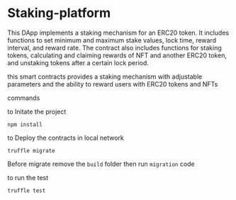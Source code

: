# Staking-platform

This DApp implements a staking mechanism for an ERC20 token. It includes functions to set minimum and maximum stake values, lock time, reward interval, and reward rate. The contract also includes functions for staking tokens, calculating and claiming rewards of NFT and another ERC20 token, and unstaking tokens after a certain lock period.

this smart contracts provides a  staking mechanism with adjustable parameters and the ability to reward users with ERC20 tokens and NFTs


commands 

to Initate the project

```
npm install
```

to Deploy the contracts in local network

```
truffle migrate 
```

Before migrate remove the `build` folder then run `migration` code


to run the test 
```
truffle test 
```
